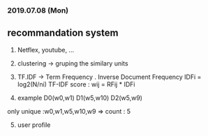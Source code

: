 ### 2019.07.08 (Mon)

## recommandation system

1. Netflex, youtube, ...

2. clustering -> gruping the similary units

3. TF.IDF -> Term Frequency . Inverse Document Frequency
  IDFi = log2(N/ni)
  TF-IDF score : wij = RFij * IDFi
  

4. example 
  D0(w0,w1)
  D1(w5,w10)
  D2(w5,w9)

only unique :w0,w1,w5,w10,w9 => count : 5

5. user profile